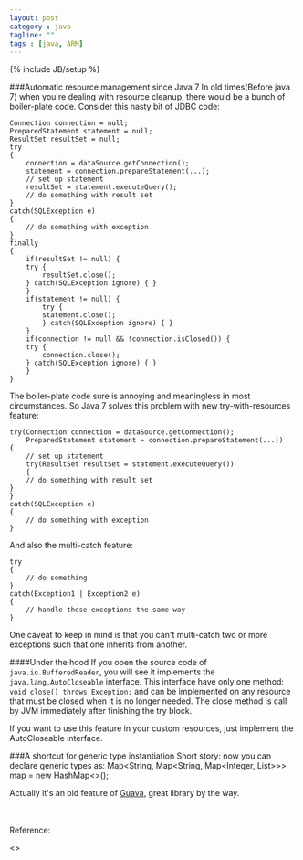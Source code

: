 ```yaml
---
layout: post
category : java
tagline: ""
tags : [java, ARM]
---
```

{% include JB/setup %}

###Automatic resource management since Java 7
In old times(Before java 7) when you're dealing with resource cleanup, there would be a bunch of boiler-plate code. Consider this nasty bit of JDBC code:
    
    Connection connection = null;
	PreparedStatement statement = null;
	ResultSet resultSet = null;
	try
	{
		connection = dataSource.getConnection();
		statement = connection.prepareStatement(...);
		// set up statement
		resultSet = statement.executeQuery();
		// do something with result set
	}
	catch(SQLException e)
	{
		// do something with exception
	}
	finally
	{
		if(resultSet != null) {
		try {
			resultSet.close();
		} catch(SQLException ignore) { }
		}
		if(statement != null) {
			try {
			statement.close();
			} catch(SQLException ignore) { }
		}
		if(connection != null && !connection.isClosed()) {
		try {
			connection.close();
		} catch(SQLException ignore) { }
		}
	}
    
The boiler-plate code sure is annoying and meaningless in most circumstances. So Java 7 solves this problem with new try-with-resources feature:
   
    try(Connection connection = dataSource.getConnection();
		PreparedStatement statement = connection.prepareStatement(...))
	{
		// set up statement
		try(ResultSet resultSet = statement.executeQuery())
		{
		// do something with result set
	}
	}
	catch(SQLException e)
	{
		// do something with exception
	}

And also the multi-catch feature:

	try
	{
		// do something
	}
	catch(Exception1 | Exception2 e)
	{
		// handle these exceptions the same way
	}

One caveat to keep in mind is that you can't multi-catch two or more exceptions such that one inherits from another.
    
####Under the hood
If you open the source code of `java.io.BufferedReader`, you will see it implements the `java.lang.AutoCloseable` interface. This interface have only one method: `void close() throws Exception;` and can be implemented on any resource that must be closed when it is no longer needed. The close method is call by JVM immediately after finishing the try block.

If you want to use this feature in your custom resources, just implement the AutoCloseable interface.


###A shortcut for generic type instantiation
Short story: now you can declare generic types as: Map<String, Map<String, Map<Integer, List<MyBean>>>> map = new HashMap<>();

Actually it's an old feature of [Guava](https://code.google.com/p/guava-libraries/), great library by the way.

<br/><br/>
Reference:

<<Professional Java for Web Applications>>
